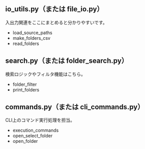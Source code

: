 ## io_utils.py（または file_io.py）
入出力関連をここにまとめると分かりやすいです。

- load_source_paths
- make_folders_csv
- read_folders

## search.py（または folder_search.py）
検索ロジックやフィルタ機能はこちら。

- folder_filter
- print_folders

## commands.py（または cli_commands.py）
CLI上のコマンド実行処理を担当。

- execution_commands
- open_select_folder
- open_folder